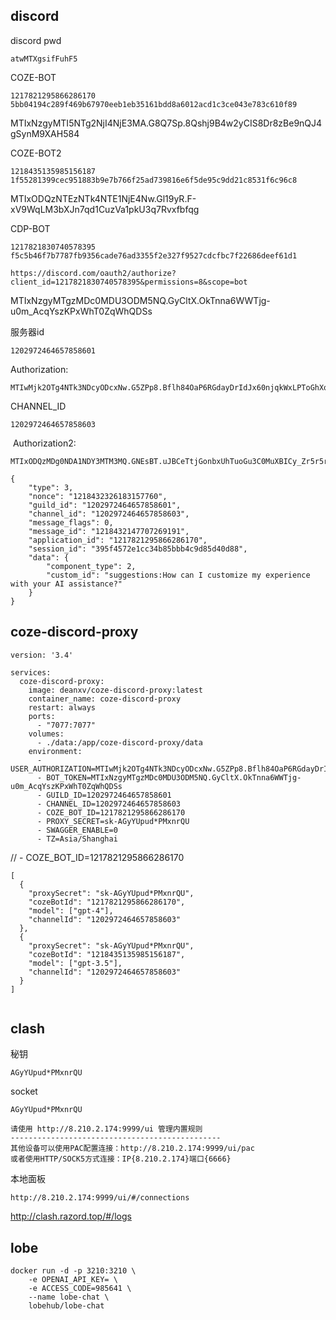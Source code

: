 



## discord 

discord pwd

```
atwMTXgsifFuhF5
```



COZE-BOT

```
1217821295866286170
5bb04194c289f469b67970eeb1eb35161bdd8a6012acd1c3ce043e783c610f89
```

MTIxNzgyMTI5NTg2NjI4NjE3MA.G8Q7Sp.8Qshj9B4w2yCIS8Dr8zBe9nQJ4gSynM9XAH584



COZE-BOT2

```
1218435135985156187
1f55281399cec951883b9e7b766f25ad739816e6f5de95c9dd21c8531f6c96c8
```

MTIxODQzNTEzNTk4NTE1NjE4Nw.Gl19yR.F-xV9WqLM3bXJn7qd1CuzVa1pkU3q7Rvxfbfqg



CDP-BOT

```
1217821830740578395
f5c5b46f7b7787fb9356cade76ad3355f2e327f9527cdcfbc7f22686deef61d1
```

```
https://discord.com/oauth2/authorize?client_id=1217821830740578395&permissions=8&scope=bot
```

MTIxNzgyMTgzMDc0MDU3ODM5NQ.GyCltX.OkTnna6WWTjg-u0m_AcqYszKPxWhT0ZqWhQDSs





服务器id

```
1202972464657858601
```



Authorization:

```
MTIwMjk2OTg4NTk3NDcyODcxNw.G5ZPp8.Bflh84OaP6RGdayDrIdJx60njqkWxLPToGhXqg
```

CHANNEL_ID

```
1202972464657858603
```

​	Authorization2:

```
MTIxODQzMDg0NDA1NDY3MTM3MQ.GNEsBT.uJBCeTtjGonbxUhTuoGu3C0MuXBICy_Zr5r5rU
```

```
{
    "type": 3,
    "nonce": "1218432326183157760",
    "guild_id": "1202972464657858601",
    "channel_id": "1202972464657858603",
    "message_flags": 0,
    "message_id": "1218432147707269191",
    "application_id": "1217821295866286170",
    "session_id": "395f4572e1cc34b85bbb4c9d85d40d88",
    "data": {
        "component_type": 2,
        "custom_id": "suggestions:How can I customize my experience with your AI assistance?"
    }
}
```



## coze-discord-proxy



```
version: '3.4'
 
services:
  coze-discord-proxy:
    image: deanxv/coze-discord-proxy:latest
    container_name: coze-discord-proxy
    restart: always
    ports:
      - "7077:7077"
    volumes:
      - ./data:/app/coze-discord-proxy/data
    environment:
      - USER_AUTHORIZATION=MTIwMjk2OTg4NTk3NDcyODcxNw.G5ZPp8.Bflh84OaP6RGdayDrIdJx60njqkWxLPToGhXqg,MTIxODQzMDg0NDA1NDY3MTM3MQ.GNEsBT.uJBCeTtjGonbxUhTuoGu3C0MuXBICy_Zr5r5rU
      - BOT_TOKEN=MTIxNzgyMTgzMDc0MDU3ODM5NQ.GyCltX.OkTnna6WWTjg-u0m_AcqYszKPxWhT0ZqWhQDSs
      - GUILD_ID=1202972464657858601
      - CHANNEL_ID=1202972464657858603
      - COZE_BOT_ID=1217821295866286170
      - PROXY_SECRET=sk-AGyYUpud*PMxnrQU
      - SWAGGER_ENABLE=0
      - TZ=Asia/Shanghai

```



//      - COZE_BOT_ID=1217821295866286170



```
[
  {
    "proxySecret": "sk-AGyYUpud*PMxnrQU",
    "cozeBotId": "1217821295866286170",
    "model": ["gpt-4"],
    "channelId": "1202972464657858603"
  },
  {
    "proxySecret": "sk-AGyYUpud*PMxnrQU",
    "cozeBotId": "1218435135985156187",
    "model": ["gpt-3.5"],
    "channelId": "1202972464657858603"
  }
]
```



```

```



## clash

秘钥

```
AGyYUpud*PMxnrQU
```

socket

```
AGyYUpud*PMxnrQU
```





```
请使用 http://8.210.2.174:9999/ui 管理内置规则
-----------------------------------------------
其他设备可以使用PAC配置连接：http://8.210.2.174:9999/ui/pac
或者使用HTTP/SOCK5方式连接：IP{8.210.2.174}端口{6666}

```



本地面板

```
http://8.210.2.174:9999/ui/#/connections
```

http://clash.razord.top/#/logs





## lobe

```
docker run -d -p 3210:3210 \
    -e OPENAI_API_KEY= \
    -e ACCESS_CODE=985641 \
    --name lobe-chat \
    lobehub/lobe-chat
```

